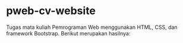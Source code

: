 # pweb-cv-website

Tugas mata kuliah Pemrograman Web menggunakan HTML, CSS, dan framework Bootstrap. Berikut merupakan hasilnya:
